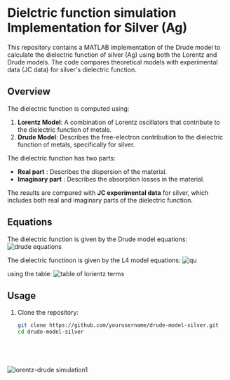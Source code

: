 # Dielctric function simulation Implementation for Silver (Ag)

This repository contains a MATLAB implementation of the Drude model to calculate the dielectric function of silver (Ag) using both the Lorentz and Drude models. The code compares theoretical models with experimental data (JC data) for silver's dielectric function.

## Overview

The dielectric function is computed using:
1. **Lorentz Model**: A combination of Lorentz oscillators that contribute to the dielectric function of metals.
2. **Drude Model**: Describes the free-electron contribution to the dielectric function of metals, specifically for silver.

The dielectric function has two parts:
- **Real part** : Describes the dispersion of the material.
- **Imaginary part** : Describes the absorption losses in the material.

The results are compared with **JC experimental data** for silver, which includes both real and imaginary parts of the dielectric function.

## Equations

The dielectric function is given by the Drude model equations:
![drude equations](https://github.com/user-attachments/assets/0629d74a-ef98-473e-b522-25a31061af7d)


The dielectric functinon is given by the L4 model equations: 
![qu](https://github.com/user-attachments/assets/444ea375-f186-4bf3-b4e3-274103f94b29)

using the table:
![table of lorientz terms](https://github.com/user-attachments/assets/892791a6-9894-484a-9d6f-dd09056e6f34)



## Usage

1. Clone the repository:
   ```bash
   git clone https://github.com/yourusername/drude-model-silver.git
   cd drude-model-silver






![lorentz-drude simulation1](https://github.com/user-attachments/assets/4e46315e-4a08-4567-a692-50e0d7250fa7)


